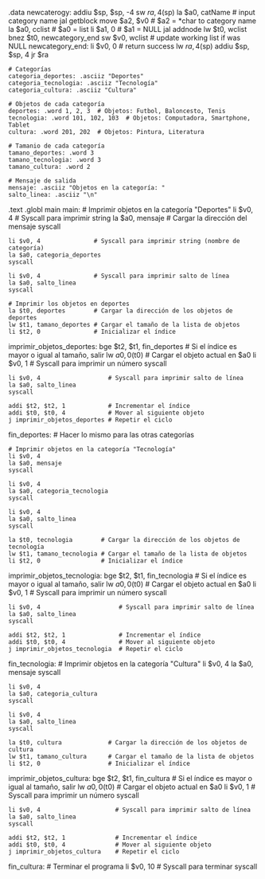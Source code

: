 .data
newcaterogy:
	addiu $sp, $sp, -4
	sw $ra, 4($sp)
	la $a0, catName # input category name
	jal getblock
	move $a2, $v0 # $a2 = *char to category name
		la $a0, cclist # $a0 = list
	li $a1, 0 # $a1 = NULL
	jal addnode
	lw $t0, wclist
	bnez $t0, newcategory_end
	sw $v0, wclist # update working list if was NULL
newcategory_end:
	li $v0, 0 # return success
	lw $ra, 4($sp)
	addiu $sp, $sp, 4
	jr $ra
 
    # Categorías
    categoria_deportes: .asciiz "Deportes"
    categoria_tecnologia: .asciiz "Tecnología"
    categoria_cultura: .asciiz "Cultura"
    
    # Objetos de cada categoría
    deportes: .word 1, 2, 3  # Objetos: Futbol, Baloncesto, Tenis
    tecnologia: .word 101, 102, 103  # Objetos: Computadora, Smartphone, Tablet
    cultura: .word 201, 202  # Objetos: Pintura, Literatura
    
    # Tamanio de cada categoría 
    tamano_deportes: .word 3
    tamano_tecnologia: .word 3
    tamano_cultura: .word 2

    # Mensaje de salida
    mensaje: .asciiz "Objetos en la categoría: "
    salto_linea: .asciiz "\n"

.text
    .globl main
main:
    # Imprimir objetos en la categoría "Deportes"
    li $v0, 4               # Syscall para imprimir string
    la $a0, mensaje         # Cargar la dirección del mensaje
    syscall

    li $v0, 4               # Syscall para imprimir string (nombre de categoría)
    la $a0, categoria_deportes
    syscall

    li $v0, 4               # Syscall para imprimir salto de línea
    la $a0, salto_linea
    syscall

    # Imprimir los objetos en deportes
    la $t0, deportes        # Cargar la dirección de los objetos de deportes
    lw $t1, tamano_deportes # Cargar el tamaño de la lista de objetos
    li $t2, 0               # Inicializar el índice 

imprimir_objetos_deportes:
    bge $t2, $t1, fin_deportes  # Si el índice es mayor o igual al tamaño, salir
    lw $a0, 0($t0)              # Cargar el objeto actual en $a0
    li $v0, 1                   # Syscall para imprimir un número 
    syscall

    li $v0, 4                   # Syscall para imprimir salto de línea
    la $a0, salto_linea
    syscall

    addi $t2, $t2, 1            # Incrementar el índice
    addi $t0, $t0, 4            # Mover al siguiente objeto
    j imprimir_objetos_deportes # Repetir el ciclo

fin_deportes:
    # Hacer lo mismo para las otras categorías

    # Imprimir objetos en la categoría "Tecnología"
    li $v0, 4
    la $a0, mensaje
    syscall

    li $v0, 4
    la $a0, categoria_tecnologia
    syscall

    li $v0, 4
    la $a0, salto_linea
    syscall

    la $t0, tecnologia        # Cargar la dirección de los objetos de tecnología
    lw $t1, tamano_tecnologia # Cargar el tamaño de la lista de objetos
    li $t2, 0                 # Inicializar el índice 

imprimir_objetos_tecnologia:
    bge $t2, $t1, fin_tecnologia  # Si el índice es mayor o igual al tamaño, salir
    lw $a0, 0($t0)                 # Cargar el objeto actual en $a0
    li $v0, 1                      # Syscall para imprimir un número
    syscall

    li $v0, 4                      # Syscall para imprimir salto de línea
    la $a0, salto_linea
    syscall

    addi $t2, $t2, 1               # Incrementar el índice
    addi $t0, $t0, 4               # Mover al siguiente objeto 
    j imprimir_objetos_tecnologia  # Repetir el ciclo

fin_tecnologia:
    # Imprimir objetos en la categoría "Cultura"
    li $v0, 4
    la $a0, mensaje
    syscall

    li $v0, 4
    la $a0, categoria_cultura
    syscall

    li $v0, 4
    la $a0, salto_linea
    syscall

    la $t0, cultura             # Cargar la dirección de los objetos de cultura
    lw $t1, tamano_cultura      # Cargar el tamaño de la lista de objetos
    li $t2, 0                   # Inicializar el índice

imprimir_objetos_cultura:
    bge $t2, $t1, fin_cultura     # Si el índice es mayor o igual al tamaño, salir
    lw $a0, 0($t0)                # Cargar el objeto actual en $a0
    li $v0, 1                     # Syscall para imprimir un número
    syscall

    li $v0, 4                     # Syscall para imprimir salto de línea
    la $a0, salto_linea
    syscall

    addi $t2, $t2, 1              # Incrementar el índice
    addi $t0, $t0, 4              # Mover al siguiente objeto 
    j imprimir_objetos_cultura    # Repetir el ciclo

fin_cultura:
    # Terminar el programa
    li $v0, 10                    # Syscall para terminar
    syscall


